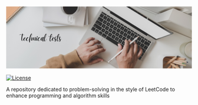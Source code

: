 <p align="center">
  <img src="./assets/Technical tests.png" alt="Banner" width="750px">
</p>

[![License](https://img.shields.io/badge/License-MIT%20-green.svg)](https://opensource.org/license/mit)

A repository dedicated to problem-solving in the style of LeetCode to enhance programming and algorithm skills

